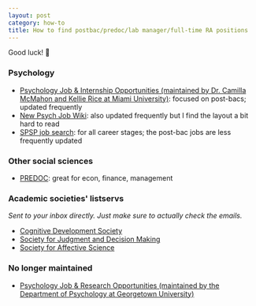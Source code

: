 ```yaml
---
layout: post
category: how-to
title: How to find postbac/predoc/lab manager/full-time RA positions
---
```


Good luck! 🥳

### Psychology 
* [Psychology Job & Internship Opportunities (maintained by Dr. Camilla McMahon and Kellie Rice at Miami University)](https://psychologyjobsinternships.wordpress.com/): focused on post-bacs; updated frequently
* [New Psych Job Wiki](https://sites.google.com/view/psychjobwiki2425/research-assist-lab-manager-positions?authuser=0): also updated frequently but I find the layout a bit hard to read
* [SPSP job search](https://my.spsp.org/Career-Center/Job-Search): for all career stages; the post-bac jobs are less frequently updated

### Other social sciences
* [PREDOC](https://www.predoc.org/opportunities): great for econ, finance, management

### Academic societies' listservs
*Sent to your inbox directly. Just make sure to actually check the emails.*
* [Cognitive Development Society](http://lists.cogdevsoc.org/listinfo.cgi/cogdevsoc-cogdevsoc.org)
* [Society for Judgment and Decision Making](https://sjdm.org/mailman/listinfo/jdm-society)
* [Society for Affective Science](https://www.simplelists.com/affectscience/subscribe/)

### No longer maintained
* [Psychology Job & Research Opportunities (maintained by the Department of Psychology at Georgetown University)](https://gupsychology.wordpress.com/)

